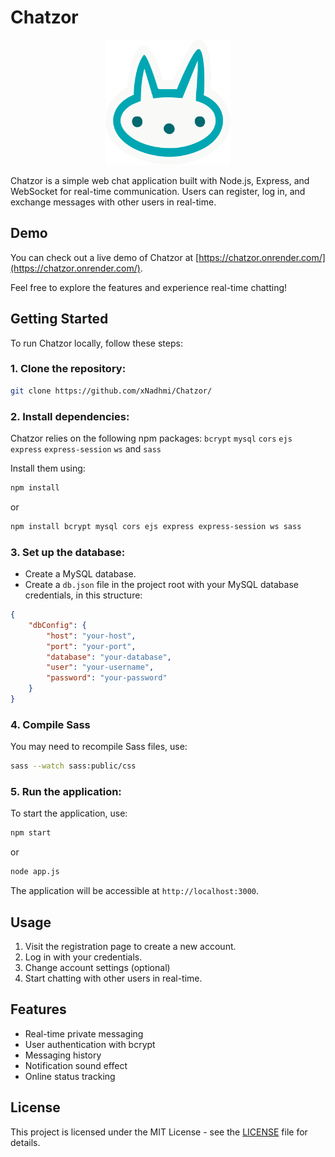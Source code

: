 # Chatzor

<p align="center">
<img src="public/assets/logo/logo.svg" alt="Chatzor Logo" width="200" height="200">
</p>

Chatzor is a simple web chat application built with Node.js, Express, and WebSocket for real-time communication. Users can register, log in, and exchange messages with other users in real-time.

## Demo

You can check out a live demo of Chatzor at [https://chatzor.onrender.com/](https://chatzor.onrender.com/).

Feel free to explore the features and experience real-time chatting!


## Getting Started

To run Chatzor locally, follow these steps:

### 1. Clone the repository:

```bash
git clone https://github.com/xNadhmi/Chatzor/
```

### 2. Install dependencies:

Chatzor relies on the following npm packages: `bcrypt` `mysql` `cors` `ejs` `express` `express-session` `ws` and `sass`

Install them using:

```bash
npm install
```

or

```bash
npm install bcrypt mysql cors ejs express express-session ws sass
```


### 3. Set up the database:

- Create a MySQL database.
- Create a `db.json` file in the project root with your MySQL database credentials, in this structure:

```json
{
	"dbConfig": {
		"host": "your-host",
		"port": "your-port",
		"database": "your-database",
		"user": "your-username",
		"password": "your-password"
	}
}
```


### 4. Compile Sass

You may need to recompile Sass files, use:

```bash
sass --watch sass:public/css
```


### 5. Run the application:

To start the application, use:

```bash
npm start
```

or

```bash
node app.js
```

The application will be accessible at `http://localhost:3000`.

## Usage

1. Visit the registration page to create a new account.
2. Log in with your credentials.
3. Change account settings (optional)
4. Start chatting with other users in real-time.

## Features

- Real-time private messaging
- User authentication with bcrypt
- Messaging history
- Notification sound effect
- Online status tracking

## License

This project is licensed under the MIT License - see the [LICENSE](LICENSE) file for details.